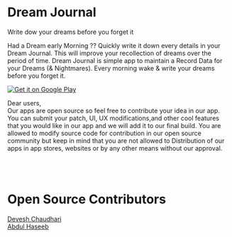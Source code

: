 # Dream Journal
Write dow your dreams before you forget it

Had a Dream early Morning ?? Quickly write it down every details in your Dream Journal. This will improve your recollection of dreams over the period of time.
Dream Journal is simple app to maintain a Record Data for your Dreams (& Nightmares). Every morning wake & write your dreams before you forget it.



<a href='https://play.google.com/store/apps/details?id=devesh.ephrine.apps.dreamjournal'><img alt='Get it on Google Play' src='https://play.google.com/intl/en_us/badges/images/generic/en_badge_web_generic.png'/></a>

Dear users, <br> 
Our apps are open source so feel free to contribute your idea in our app. You can submit your patch, UI, UX modifications,and other cool features that you would like in our app and we will add it to our final build. You are allowed to modify source code for contribution in our open source community but keep in mind that you are not allowed to Distribution of our apps in app stores, websites or by any other means without our approval. <br>
<br>
<br>
<br>
# Open Source Contributors
<a href="https://github.com/DeveshRx">Devesh Chaudhari</a> <br>
<a href="https://github.com/haseebpvt">Abdul Haseeb</a> <br>

